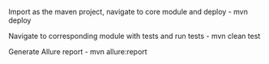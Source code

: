Import as the maven project, navigate to core module and deploy -
mvn deploy

Navigate to corresponding module with tests and run tests -
mvn clean test

Generate Allure report -
mvn allure:report